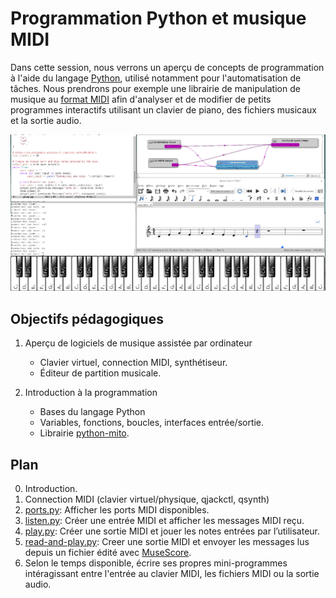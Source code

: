 # Programmation Python et musique MIDI

Dans cette session, nous verrons un aperçu de concepts de programmation à l'aide du langage [Python](https://fr.wikipedia.org/wiki/Python_(langage)), utilisé notamment pour l'automatisation de tâches. Nous prendrons pour exemple une librairie de manipulation de musique au [format MIDI](https://fr.wikipedia.org/wiki/Musical_Instrument_Digital_Interface) afin d'analyser et de modifier de petits programmes interactifs utilisant un clavier de piano, des fichiers musicaux et la sortie audio.

![Capture d’écran](https://raw.githubusercontent.com/AECS-17/AECS-informatique/master/python-midi/capture.png)

## Objectifs pédagogiques

1. Aperçu de logiciels de musique assistée par ordinateur
   - Clavier virtuel, connection MIDI, synthétiseur.
   - Éditeur de partition musicale.

2. Introduction à la programmation
   - Bases du langage Python
   - Variables, fonctions, boucles, interfaces entrée/sortie.
   - Librairie [python-mito](https://mido.readthedocs.io/en/latest/).

## Plan

0. Introduction.
1. Connection MIDI (clavier virtuel/physique, qjackctl, qsynth)
2. [ports.py](https://github.com/AECS-17/AECS-informatique/blob/master/python-midi/ports.py): Afficher les ports MIDI disponibles.
3. [listen.py](https://github.com/AECS-17/AECS-informatique/blob/master/python-midi/listen.py): Créer une entrée MIDI et afficher les messages MIDI reçu.
4. [play.py](https://github.com/AECS-17/AECS-informatique/blob/master/python-midi/play.py): Créer une sortie MIDI et jouer les notes entrées par l’utilisateur.
5. [read-and-play.py](https://github.com/AECS-17/AECS-informatique/blob/master/python-midi/read-and-play.py): Creer une sortie MIDI et envoyer les messages lus depuis un fichier édité avec [MuseScore](https://fr.wikipedia.org/wiki/MuseScore).
6. Selon le temps disponible, écrire ses propres mini-programmes intéragissant entre l'entrée au clavier MIDI, les fichiers MIDI ou la sortie audio.
